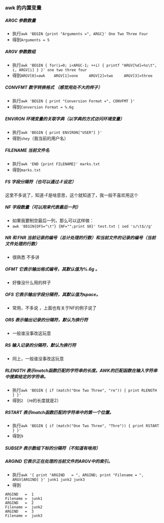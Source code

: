 ### awk 的内置变量

##### ARGC 参数数量
* 执行`awk 'BEGIN {print "Arguments =", ARGC}' One Two Three Four`
* 得到`Arguments = 5` 

##### ARGV 参数数组
* 执行`awk 'BEGIN { for(i=0; i<ARGC-1; ++i) { printf "ARGV[%d]=%s\t", i, ARGV[i] } }' one two three four`
* 得到`ARGV[0]=awk	ARGV[1]=one		ARGV[2]=two		ARGV[3]=three`

##### CONVFMT 数字转换格式 （感觉用处不大的样子）
* 执行`awk 'BEGIN { print "Conversion Format =", CONVFMT }'`
* 得到`Conversion Format = %.6g`

##### ENVIRON 环境变量的关联字典（以字典的方式访问环境变量）
* 执行`awk 'BEGIN { print ENVIRON["USER"] }'`
* 得到`shey`（我当前的用户名）

##### FILENAME 当前文件名
* 执行`awk 'END {print FILENAME}' marks.txt`
* 得到`marks.txt`

##### FS 字段分隔符（也可以通过-F设定）
这里不多说了，知道-F是啥意思，这个就知道了，我一般不喜欢用这个

##### NF 字段数量（可以用来代表最后一列）
* 如果我要制空最后一列，那么可以这样做：
* `awk 'BEGIN{OFS="\t"} {NF="";print $0}' test.txt | sed 's/\t$//g'`

##### NR 和 FNR 当前记录的编号（总计处理的行数）和当前文件的记录的编号（当前文件处理的行数）
* 很熟悉 不多讲

##### OFMT 它表示输出格式编号，其默认值为%.6g 。
* 好像没什么用的样子

##### OFS 它表示输出字段分隔符，其默认值为space。 
* 常用，不多说 ，上面也有关于NF的例子说了

##### ORS 表示输出记录的分隔符，默认为换行符
* 一般谁没事改这玩意

##### RS 输入记录的分隔符，默认为换行符
* 同上，一般谁没事改这玩意

##### RLENGTH 表示match函数匹配的字符串的长度。AWK的匹配函数在输入字符串中搜索给定的字符串。
* 执行`awk 'BEGIN { if (match("One Two Three", "re")) { print RLENGTH } }'`
* 得到`2` （re的长度就是2）

##### RSTART 表示match函数匹配的字符串中的第一个位置。
* 执行`awk 'BEGIN { if (match("One Two Three", "Thre")) { print RSTART } }'`
* 得到`9` 

##### SUBSEP 表示数组下标的分隔符（不知道有啥用）

##### ARGIND 它表示正在处理的当前文件的ARGV中的索引。 
* 执行`awk '{ print "ARGIND   = ", ARGIND; print "Filename = ", ARGV[ARGIND] }' junk1 junk2 junk3`
* 得到 
```
ARGIND   =  1
Filename =  junk1
ARGIND   =  2
Filename =  junk2
ARGIND   =  3
Filename =  junk3
```




